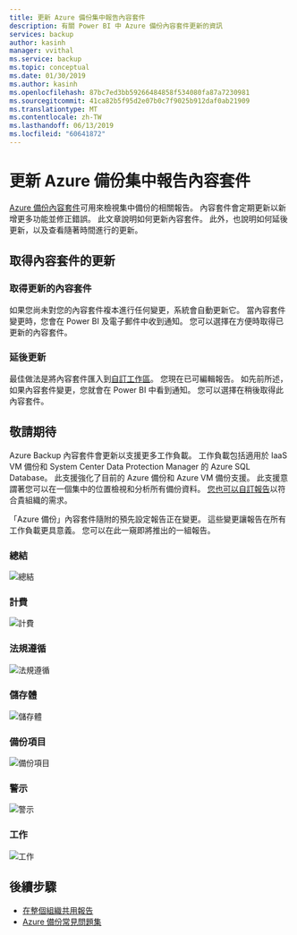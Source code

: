 ```yaml
---
title: 更新 Azure 備份集中報告內容套件
description: 有關 Power BI 中 Azure 備份內容套件更新的資訊
services: backup
author: kasinh
manager: vvithal
ms.service: backup
ms.topic: conceptual
ms.date: 01/30/2019
ms.author: kasinh
ms.openlocfilehash: 87bc7ed3bb59266484858f534080fa87a7230981
ms.sourcegitcommit: 41ca82b5f95d2e07b0c7f9025b912daf0ab21909
ms.translationtype: MT
ms.contentlocale: zh-TW
ms.lasthandoff: 06/13/2019
ms.locfileid: "60641872"
---
```

# <a name="update-the-azure-backup-central-reporting-content-pack"></a>更新 Azure 備份集中報告內容套件 

[Azure 備份內容套件](https://docs.microsoft.com/azure/backup/backup-azure-configure-reports#view-reports-in-power-bi)可用來檢視集中備份的相關報告。 內容套件會定期更新以新增更多功能並修正錯誤。 此文章說明如何更新內容套件。 此外，也說明如何延後更新，以及查看隨著時間進行的更新。

## <a name="get-updates-to-the-content-pack"></a>取得內容套件的更新

### <a name="get-the-updated-content-pack"></a>取得更新的內容套件
如果您尚未對您的內容套件複本進行任何變更，系統會自動更新它。 當內容套件變更時，您會在 Power BI 及電子郵件中收到通知。 您可以選擇在方便時取得已更新的內容套件。 

### <a name="postpone-the-update"></a>延後更新
最佳做法是將內容套件匯入到[自訂工作區](https://youtu.be/26zyOtyHPJM?t=1m57s)。 您現在已可編輯報告。
如先前所述，如果內容套件變更，您就會在 Power BI 中看到通知。 您可以選擇在稍後取得此內容套件。 

## <a name="coming-soon"></a>敬請期待
   
Azure Backup 內容套件會更新以支援更多工作負載。 工作負載包括適用於 IaaS VM 備份和 System Center Data Protection Manager 的 Azure SQL Database。 此支援強化了目前的 Azure 備份和 Azure VM 備份支援。 此支援意謂著您可以在一個集中的位置檢視和分析所有備份資料。 [您也可以自訂報告](https://youtu.be/26zyOtyHPJM)以符合貴組織的需求。

「Azure 備份」內容套件隨附的預先設定報告正在變更。 這些變更讓報告在所有工作負載更具意義。 您可以在此一窺即將推出的一組報告。

### <a name="summary"></a>總結
   
![總結](./media/backup-azure-central-reporting/AzBackup-Central-Reporting-Summary.png)

### <a name="billing"></a>計費

![計費](./media/backup-azure-central-reporting/AzBackup-Central-Reporting-Billing.png)

### <a name="compliance"></a>法規遵循

![法規遵循](./media/backup-azure-central-reporting/AzBackup-Central-Reporting-Compliance.png)

### <a name="storage"></a>儲存體

![儲存體](./media/backup-azure-central-reporting/AzBackup-Central-Reporting-Storage.png)

### <a name="backup-items"></a>備份項目
![備份項目](./media/backup-azure-central-reporting/AzBackup-Central-Reporting-BackupItem.png)

### <a name="alerts"></a>警示

![警示](./media/backup-azure-central-reporting/AzBackup-Central-Reporting-Alerts.png)

### <a name="jobs"></a>工作

![工作](./media/backup-azure-central-reporting/AzBackup-Central-Reporting-Jobs.png)
    

## <a name="next-steps"></a>後續步驟

* [在整個組織共用報告](https://youtu.be/26zyOtyHPJM)
* [Azure 備份常見問題集](backup-azure-backup-faq.md)
